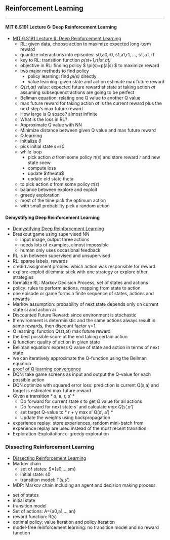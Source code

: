 ## Reinforcement Learning


---------------------

#### MIT 6.S191 Lecture 6: Deep Reinforcement Learning
* [MIT 6.S191 Lecture 6: Deep Reinforcement Learning](https://www.youtube.com/watch?v=xWe58WGWmlk&index=4&list=PLkkuNyzb8LmxFutYuPA7B4oiMn6cjD6Rs)
  * RL: given data, choose action to maximize expected long-term reward
  * quantize interactions into episodes: s0,a0,r0, s1,a1,r1, ..., sT,aT,rT
  * key to RL: transition function *p(st+1,rt|st,at)*
  * objective in RL: finding policy $ \pi(s)=p(a|s) \$ to maximize reward
  * two major methods to find policy
    * policy learning: find *pi(s)* directly
    * value learning: given state and action estimate max future reward
  * *Q(st,at)* value: expected future reward at state *st* taking action *at* assuming subsequenct actions are going to be perfect
  * Bellman equation: relating one Q value to another Q value
  * max future reward for taking action *at* is the current reward plus the next step's max future reward 
  * How large is Q space? almost infinite
  * What is the loss in RL?
  * Approximate Q value with NN
  * Minimize distance between given Q value and max future reward
  * Q learning
   - initialize $\theta$
   - pick initial state *s=s0*
   - while loop
     - pick action *a* from some policy $\pi(s)$ and store reward *r* and new state *s*new
     - compute loss
     - update $\theata$
     - update old state theta
  * to pick action *a* from some policy $\pi(s)$ 
   - balance between explore and exploit
   - greedy exploration
   - most of the time pick the optimum action
   - with small probability pick a random action
   
  
    
#### Demystifying Deep Reinforcement Learning  
* [Demystifying Deep Reinforcement Learning](https://www.nervanasys.com/demystifying-deep-reinforcement-learning/)
* Breakout game using supervised NN
  - input image, output three actions
  - needs lots of examples, almost impossible
  - human only uses occasional feedback
* RL is in between supervised and unsupervised
* RL: sparse labels, rewards
* credid assignment probles: which action was responsible for reward
* explore-exploit dilemma: stick with one strategy or explore other strategies
* formalize RL: Markov Decision Process, set of states and actions
* policy: rules to perform actions, mapping from state to action
* one episode or game forms a finite sequence of states, actions and rewards
* Markov assumption: probability of next state depends only on current state si and action ai
* Discounted Future Reward: since environment is stochastic
* If environment is deterministic and the same actions always result in same rewards, then discount factor γ=1.
* Q learning: function Q(st,at) max future reward 
* the best possible score at the end taking certain action
* Q function: quality of action in given state
* Bellman equation: express Q value of state and action in terms of next state
* we can iteratively approximate the Q-function using the Bellman equation
* [proof of Q learning convergence](http://users.isr.ist.utl.pt/~mtjspaan/readingGroup/ProofQlearning.pdf)
* DQN: take game screens as input and output the Q-value for each possible action
* DQN optimize with squared error loss: prediction is current Q(s,a) and target is estimated max future reward
* Given a transition * s, a, r, s’ *
  - Do forward for current state *s* to get *Q* value for all actions
  - Do forward for next state *s'*  and calculate *max Q(s',a')*
  - set target Q-value to * r + γ max a’ Q(s’, a’) *
  - Update the weights using backpropagation
 * experience replay: store experiences, random mini-batch from experience replay are used instead of the most recent transition
 * Exploration-Exploitation: ε-greedy exploration
  

### Dissecting Reinforcement Learning
* [Dissecting Reinforcement Learning](https://mpatacchiola.github.io/blog/2016/12/09/dissecting-reinforcement-learning.html)
* Markov chain
  - set of states: S={s0,...,sm}
  - initial state: s0
  - transition model: T(s,s') 
* MDP: Markov chain including an agent and decision making process 
 - set of states
 - initial state
 - transition model
 - Set of actions: A={a0,a1,...,an}
 - reward function: R(s)
 - optimal policy: value iteration and policy iteration
 - model-free reinforcement learning: no transition model and no reward function
 
  
  
  


 



